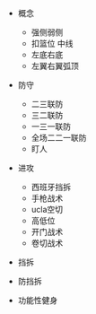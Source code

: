 - 概念
    - 强侧弱侧
    - 扣篮位 中线
    - 左底右底
    - 左翼右翼弧顶

- 防守
    - 二三联防
    - 三二联防
    - 一三一联防
    - 全场二二一联防
    - 盯人

- 进攻
    - 西班牙挡拆
    - 手枪战术
    - ucla空切
    - 高低位
    - 开门战术
    - 卷切战术

- 挡拆
- 防挡拆
- 功能性健身